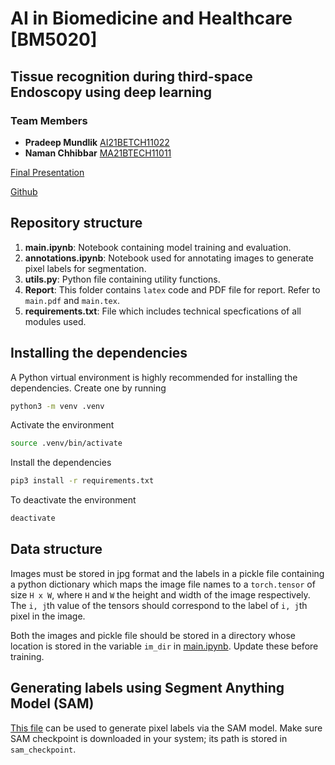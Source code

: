 # AI in Biomedicine and Healthcare [BM5020]

## Tissue recognition during third-space Endoscopy using deep learning

### Team Members

- **Pradeep Mundlik** [AI21BETCH11022](mailto:ai21btech11022@iith.ac.in)
- **Naman Chhibbar** [MA21BTECH11011](mailto:ma21btech11011@iith.ac.in)

[Final Presentation](https://docs.google.com/presentation/d/1PxlyDp7aWtlnVhDewr-FX4nmOz7pDEPEOOLXaoyQ4wA/edit?usp=sharing)

[Github](https://github.com/NamanChhibbar/BM5020-Project)

## Repository structure

1. **main.ipynb**: Notebook containing model training and evaluation.
2. **annotations.ipynb**: Notebook used for annotating images to generate pixel labels for segmentation.
3. **utils.py**: Python file containing utility functions.
4. **Report**: This folder contains `latex` code and PDF file for report. Refer to `main.pdf` and `main.tex`.
5. **requirements.txt**: File which includes technical specfications of all modules used.

## Installing the dependencies

A Python virtual environment is highly recommended for installing the dependencies. Create one by running

```sh
python3 -m venv .venv
```

Activate the environment

```sh
source .venv/bin/activate
```

Install the dependencies

```sh
pip3 install -r requirements.txt
```

To deactivate the environment

```sh
deactivate
```

## Data structure

Images must be stored in jpg format and the labels in a pickle file containing a python dictionary which maps the image file names to a `torch.tensor` of size `H x W`, where `H` and `W` the height and width of the image respectively. The `i, j`th value of the tensors should correspond to the label of `i, j`th pixel in the image.

Both the images and pickle file should be stored in a directory whose location is stored in the variable `im_dir` in [main.ipynb](main.ipynb). Update these before training.

## Generating labels using Segment Anything Model (SAM)

[This file](annotation.ipynb) can be used to generate pixel labels via the SAM model. Make sure SAM checkpoint is downloaded in your system; its path is stored in `sam_checkpoint`.
